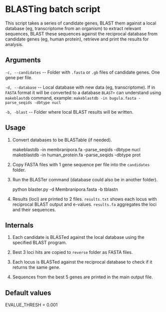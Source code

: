 # BLASTing batch script

This script takes a series of candidate genes, BLAST them against a local 
database (eg, transcriptome from an organism) to extract relevant sequences, 
BLAST these sequences against the reciprocal database from candidate genes (eg, human protein), retrieve and print the results for analysis.

## Arguments

`-c, --candidates` -- Folder with `.fasta` or `.gb` files of candidate genes. 
One gene per file.

`-d, --database` -- Local database with new data (eg, transcriptome). If in 
`FASTA` format it will be converted to a database `BLAST+` can understand using
`makeblastdb` command, example: `makeblastdb -in bugula.fasta -parse_seqids -dbtype nucl`

`-b, -blast` -- Folder where local BLAST results will be written.

## Usage

1. Convert databases to be BLASTable (if needed).

    makeblastdb -in membranipora.fa -parse_seqids -dbtype nucl
    makeblastdb -in human_protein.fa -parse_seqids -dbtype prot

2. Copy FASTA files with 1 gene sequence per file into the `candidates` folder.

3. Run the BLASTer command (database could also be in another folder).

    python blaster.py -d Membranipora.fasta -b tblastn

4. Results (loci) are printed to 2 files. `results.txt` shows each locus with reciprocal BLAST output and e-values. `results.fa` aggregates the loci and their sequences.

## Internals

1. Each candidate is BLASTed against the local database using the specified BLAST program.

2. Best 3 loci hits are copied to `reverse` folder as FASTA files.

3. Each locus is BLASTed against the reciprocal database to check if it returns the same gene.

4. Sequences from the best 5 genes are printed in the main output file.

## Default values

EVALUE_THRESH = 0.001
